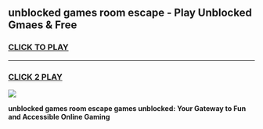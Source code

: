 
## unblocked games room escape - Play Unblocked Gmaes & Free
<h3>
<a href="https://premium.freeplayer.one?title=unblocked_games_room_escape&ref=19F">CLICK TO PLAY</a></h3>
<hr>

<h3>
<a href="https://premium.freeplayer.one?title=unblocked_games_room_escape&ref=19F">CLICK 2 PLAY</a>
  
</h3>

<a href="https://premium.freeplayer.one?title=unblocked_games_room_escape&ref=19F/"><img src="https://clearcache.store/games.png"></a>


**unblocked games room escape games unblocked: Your Gateway to Fun and Accessible Online Gaming**
